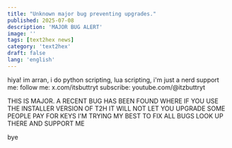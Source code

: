 ```yaml
---
title: "Unknown major bug preventing upgrades."
published: 2025-07-08
description: 'MAJOR BUG ALERT'
image: ''
tags: [text2hex news]
category: 'text2hex'
draft: false 
lang: 'english'
---
```

hiya! im arran, i do python scripting, lua scripting, i'm just a nerd
support me:
follow me: x.com/itsbuttryt
subscribe: youtube.com/@itzbuttryt

THIS IS MAJOR.
A RECENT BUG HAS BEEN FOUND WHERE IF YOU USE THE INSTALLER VERSION OF T2H IT WILL NOT LET YOU UPGRADE
SOME PEOPLE PAY FOR KEYS
I'M TRYING MY BEST TO FIX ALL BUGS
LOOK UP THERE AND SUPPORT ME

bye
